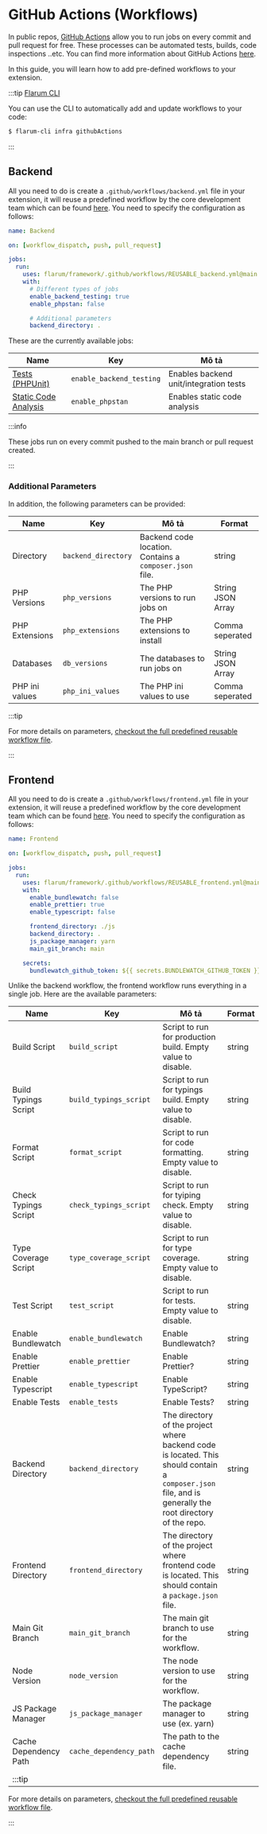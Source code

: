 # GitHub Actions (Workflows)

In public repos, [GitHub Actions](https://github.com/features/actions) allow you to run jobs on every commit and pull request for free. These processes can be automated tests, builds, code inspections ..etc. You can find more information about GitHub Actions [here](https://docs.github.com/en/actions).

In this guide, you will learn how to add pre-defined workflows to your extension.

:::tip [Flarum CLI](https://github.com/flarum/cli)

You can use the CLI to automatically add and update workflows to your code:

```bash
$ flarum-cli infra githubActions
```

:::

## Backend

All you need to do is create a `.github/workflows/backend.yml` file in your extension, it will reuse a predefined workflow by the core development team which can be found [here](https://github.com/flarum/framework/blob/main/.github/workflows/REUSABLE_backend.yml). You need to specify the configuration as follows:

```yaml
name: Backend

on: [workflow_dispatch, push, pull_request]

jobs:
  run:
    uses: flarum/framework/.github/workflows/REUSABLE_backend.yml@main
    with:
      # Different types of jobs
      enable_backend_testing: true
      enable_phpstan: false

      # Additional parameters
      backend_directory: .
```

These are the currently available jobs:

| Name                                             | Key                      | Mô tả                                  |
| ------------------------------------------------ | ------------------------ | -------------------------------------- |
| [Tests (PHPUnit)](testing.md) | `enable_backend_testing` | Enables backend unit/integration tests |
| [Static Code Analysis](static-code-analysis.md)  | `enable_phpstan`         | Enables static code analysis           |

:::info

These jobs run on every commit pushed to the main branch or pull request created.

:::

### Additional Parameters

In addition, the following parameters can be provided:

| Name           | Key                 | Mô tả                                                                                   | Format            |
| -------------- | ------------------- | --------------------------------------------------------------------------------------- | ----------------- |
| Directory      | `backend_directory` | Backend code location. Contains a `composer.json` file. | string            |
| PHP Versions   | `php_versions`      | The PHP versions to run jobs on                                                         | String JSON Array |
| PHP Extensions | `php_extensions`    | The PHP extensions to install                                                           | Comma seperated   |
| Databases      | `db_versions`       | The databases to run jobs on                                                            | String JSON Array |
| PHP ini values | `php_ini_values`    | The PHP ini values to use                                                               | Comma seperated   |

:::tip

For more details on parameters, [checkout the full predefined reusable workflow file](https://github.com/flarum/framework/blob/main/.github/workflows/REUSABLE_backend.yml).

:::

## Frontend

All you need to do is create a `.github/workflows/frontend.yml` file in your extension, it will reuse a predefined workflow by the core development team which can be found [here](https://github.com/flarum/framework/blob/main/.github/workflows/REUSABLE_frontend.yml). You need to specify the configuration as follows:

```yaml
name: Frontend

on: [workflow_dispatch, push, pull_request]

jobs:
  run:
    uses: flarum/framework/.github/workflows/REUSABLE_frontend.yml@main
    with:
      enable_bundlewatch: false
      enable_prettier: true
      enable_typescript: false

      frontend_directory: ./js
      backend_directory: .
      js_package_manager: yarn
      main_git_branch: main

    secrets:
      bundlewatch_github_token: ${{ secrets.BUNDLEWATCH_GITHUB_TOKEN }}
```

Unlike the backend workflow, the frontend workflow runs everything in a single job. Here are the available parameters:

| Name                                                   | Key                     | Mô tả                                                                                                                                                                                    | Format |
| ------------------------------------------------------ | ----------------------- | ---------------------------------------------------------------------------------------------------------------------------------------------------------------------------------------- | ------ |
| Build Script                                           | `build_script`          | Script to run for production build. Empty value to disable.                                                                                              | string |
| Build Typings Script                                   | `build_typings_script`  | Script to run for typings build. Empty value to disable.                                                                                                 | string |
| Format Script                                          | `format_script`         | Script to run for code formatting. Empty value to disable.                                                                                               | string |
| Check Typings Script                                   | `check_typings_script`  | Script to run for tyiping check. Empty value to disable.                                                                                                 | string |
| Type Coverage Script                                   | `type_coverage_script`  | Script to run for type coverage. Empty value to disable.                                                                                                 | string |
| Test Script                                            | `test_script`           | Script to run for tests. Empty value to disable.                                                                                                         | string |
| Enable Bundlewatch                                     | `enable_bundlewatch`    | Enable Bundlewatch?                                                                                                                                                                      | string |
| Enable Prettier                                        | `enable_prettier`       | Enable Prettier?                                                                                                                                                                         | string |
| Enable Typescript                                      | `enable_typescript`     | Enable TypeScript?                                                                                                                                                                       | string |
| Enable Tests                                           | `enable_tests`          | Enable Tests?                                                                                                                                                                            | string |
| Backend Directory                                      | `backend_directory`     | The directory of the project where backend code is located. This should contain a `composer.json` file, and is generally the root directory of the repo. | string |
| Frontend Directory                                     | `frontend_directory`    | The directory of the project where frontend code is located. This should contain a `package.json` file.                                                  | string |
| Main Git Branch                                        | `main_git_branch`       | The main git branch to use for the workflow.                                                                                                                             | string |
| Node Version                                           | `node_version`          | The node version to use for the workflow.                                                                                                                                | string |
| JS Package Manager                                     | `js_package_manager`    | The package manager to use (ex. yarn)                                                                                                                 | string |
| Cache Dependency Path                                  | `cache_dependency_path` | The path to the cache dependency file.                                                                                                                                   | string |
| :::tip |                         |                                                                                                                                                                                          |        |

For more details on parameters, [checkout the full predefined reusable workflow file](https://github.com/flarum/framework/blob/main/.github/workflows/REUSABLE_frontend.yml).

:::
